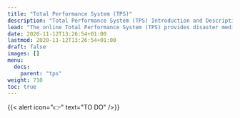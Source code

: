 ```yaml
---
title: "Total Performance System (TPS)"
description: "Total Performance System (TPS) Introduction and Description"
lead: "The online Total Performance System (TPS) provides disaster medicine performance measures using a proven approach already being used successfully in military contexts."
date: 2020-11-12T13:26:54+01:00
lastmod: 2020-11-12T13:26:54+01:00
draft: false
images: []
menu:
  docs:
    parent: "tps"
weight: 710
toc: true
---
```


{{< alert icon="👉" text="TO DO" />}}
